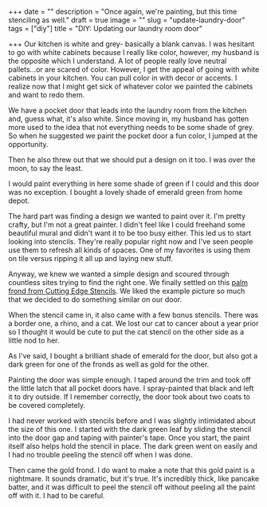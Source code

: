 +++
date = ""
description = "Once again, we're painting, but this time stenciling as well."
draft = true
image = ""
slug = "update-laundry-door"
tags = ["diy"]
title = "DIY: Updating our laundry room door"

+++
Our kitchen is white and grey- basically a blank canvas. I was hesitant to go with white cabinets because I really like color, however, my husband is the opposite which I understand. A lot of people really love neutral pallets...or are scared of color. However, I get the appeal of going with white cabinets in your kitchen. You can pull color in with decor or accents. I realize now that I might get sick of whatever color we painted the cabinets and want to redo them.

We have a pocket door that leads into the laundry room from the kitchen and, guess what, it's also white. Since moving in, my husband has gotten more used to the idea that not everything needs to be some shade of grey. So when he suggested we paint the pocket door a fun color, I jumped at the opportunity.

Then he also threw out that we should put a design on it too. I was over the moon, to say the least.

I would paint everything in here some shade of green if I could and this door was no exception. I bought a lovely shade of emerald green from home depot.

The hard part was finding a design we wanted to paint over it. I'm pretty crafty, but I'm not a great painter. I didn't feel like I could freehand some beautiful mural and didn't want it to be too busy either. This led us to start looking into stencils. They're really popular right now and I've seen people use them to refresh all kinds of spaces. One of my favorites is using them on tile versus ripping it all up and laying new stuff.

Anyway, we knew we wanted a simple design and scoured through countless sites trying to find the right one. We finally settled on this [palm frond from Cutting Edge Stencils](https://www.cuttingedgestencils.com/palm-leaf-stencil-tropical-wallpaper-stencils.html). We liked the example picture so much that we decided to do something similar on our door.

When the stencil came in, it also came with a few bonus stencils. There was a border one, a rhino, and a cat. We lost our cat to cancer about a year prior so I thought it would be cute to put the cat stencil on the other side as a little nod to her.

As I've said, I bought a brilliant shade of emerald for the door, but also got a dark green for one of the fronds as well as gold for the other.

Painting the door was simple enough. I taped around the trim and took off the little latch that all pocket doors have. I spray-painted that black and left it to dry outside. If I remember correctly, the door took about two coats to be covered completely.

I had never worked with stencils before and I was slightly intimidated about the size of this one. I started with the dark green leaf by sliding the stencil into the door gap and taping with painter's tape. Once you start, the paint itself also helps hold the stencil in place. The dark green went on easily and I had no trouble peeling the stencil off when I was done.

Then came the gold frond. I do want to make a note that this gold paint is a nightmare. It sounds dramatic, but it's true. It's incredibly thick, like pancake batter, and it was difficult to peel the stencil off without peeling all the paint off with it. I had to be careful.